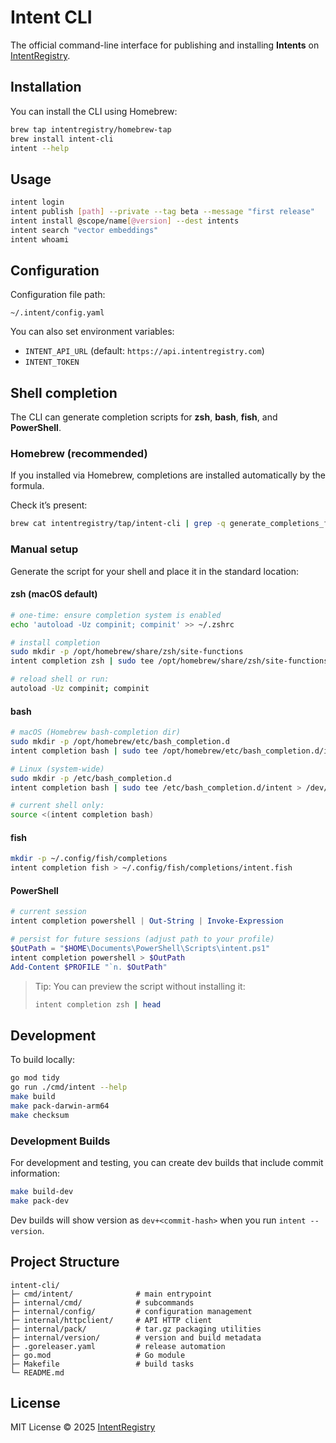 # Intent CLI

The official command-line interface for publishing and installing
**Intents** on [IntentRegistry](https://intentregistry.com).

## Installation

You can install the CLI using Homebrew:

```bash
brew tap intentregistry/homebrew-tap
brew install intent-cli
intent --help
```

## Usage

```bash
intent login
intent publish [path] --private --tag beta --message "first release"
intent install @scope/name[@version] --dest intents
intent search "vector embeddings"
intent whoami
```

## Configuration

Configuration file path:

    ~/.intent/config.yaml

You can also set environment variables:

- `INTENT_API_URL` (default: `https://api.intentregistry.com`)
- `INTENT_TOKEN`

## Shell completion

The CLI can generate completion scripts for **zsh**, **bash**, **fish**, and **PowerShell**.

### Homebrew (recommended)
If you installed via Homebrew, completions are installed automatically by the formula.

Check it’s present:
```bash
brew cat intentregistry/tap/intent-cli | grep -q generate_completions_from_executable && echo "Completions enabled"
```

### Manual setup

Generate the script for your shell and place it in the standard location:

#### zsh (macOS default)
```bash
# one-time: ensure completion system is enabled
echo 'autoload -Uz compinit; compinit' >> ~/.zshrc

# install completion
sudo mkdir -p /opt/homebrew/share/zsh/site-functions
intent completion zsh | sudo tee /opt/homebrew/share/zsh/site-functions/_intent > /dev/null

# reload shell or run:
autoload -Uz compinit; compinit
```

#### bash
```bash
# macOS (Homebrew bash-completion dir)
sudo mkdir -p /opt/homebrew/etc/bash_completion.d
intent completion bash | sudo tee /opt/homebrew/etc/bash_completion.d/intent > /dev/null

# Linux (system-wide)
sudo mkdir -p /etc/bash_completion.d
intent completion bash | sudo tee /etc/bash_completion.d/intent > /dev/null

# current shell only:
source <(intent completion bash)
```

#### fish
```bash
mkdir -p ~/.config/fish/completions
intent completion fish > ~/.config/fish/completions/intent.fish
```

#### PowerShell
```powershell
# current session
intent completion powershell | Out-String | Invoke-Expression

# persist for future sessions (adjust path to your profile)
$OutPath = "$HOME\Documents\PowerShell\Scripts\intent.ps1"
intent completion powershell > $OutPath
Add-Content $PROFILE "`n. $OutPath"
```

> Tip: You can preview the script without installing it:
> ```bash
> intent completion zsh | head
> ```

## Development

To build locally:

```bash
go mod tidy
go run ./cmd/intent --help
make build
make pack-darwin-arm64
make checksum
```

### Development Builds

For development and testing, you can create dev builds that include commit information:

```bash
make build-dev
make pack-dev
```

Dev builds will show version as `dev+<commit-hash>` when you run `intent --version`.

## Project Structure

    intent-cli/
    ├─ cmd/intent/              # main entrypoint
    ├─ internal/cmd/            # subcommands
    ├─ internal/config/         # configuration management
    ├─ internal/httpclient/     # API HTTP client
    ├─ internal/pack/           # tar.gz packaging utilities
    ├─ internal/version/        # version and build metadata
    ├─ .goreleaser.yaml         # release automation
    ├─ go.mod                   # Go module
    ├─ Makefile                 # build tasks
    └─ README.md

## License

MIT License © 2025 [IntentRegistry](https://intentregistry.com)
